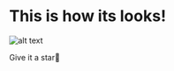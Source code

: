 # This is how its looks!

![alt text](https://i.ibb.co/pjpMvFm/Screenshot-1596983182.png)

Give it a star🌟
